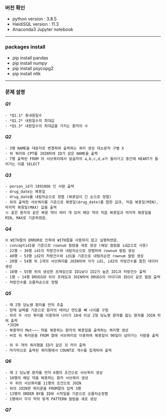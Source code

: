 ### 버전 확인
- python version : 3.8.5
- HeidiSQL version : 11.3
- Anaconda3 Jupyter notebook
___
### packages install
- pip install pandas
- pip install numpy 
- pip install psycopg2
- pip install nltk
___
### 문제 설명
#### *Q1*
    - *Q1.1* 총내원일수
    - *Q1.2* 내원일수의 최대값
    - *Q1.3* 내원일수의 최대값을 가지는 환자의 수

#### *Q2*
    - 3행 NAME을 대문자로 변경하여 출력하는 쿼리 생성 대소문자 구별 X
    - 위 쿼리와 CPT를 JOIN하여 ID가 같은 NAME을 출력
    - 7행 출력된 FROM 의 서브쿼리에서 앞글자의 a,b,c,d,e가 들어가고 중간에 HEART가 들어가는 이름 SELECT

#### *Q3*
    - person_id가 1891866 인 사람 출력
    - drug_date는 복용일 
    - drug_date를 내림차순으로 정렬 (복용일이 긴 순으로 정렬)
    - 위의 출력한 서브쿼리를 기준으로 복용일(drug_date)를 합한 값과, 처음 복용일(MIN), 마지막 복용일(MAX) 값을 출력
    ※ 같은 환자의 같은 복용 약이 여러 개 있어 해당 약의 처음 복용일과 마지막 복용일을 MIN, MAX로 기준하였음.

#### *Q4*
    ※ WITH절의 ERROR로 인하여 WITH절을 사용하지 않고 실행하였음.
    - conceptid1을 기준으로 rownum 컬럼을 새로 생성 (해당 컬럼을 id값으로 사용)
    - 22행 ~ 36행 id1의 처방건수와 내림차순으로 정렬하여 rownum 컬럼 생성
    - 40행 ~ 53행 id2의 처방건수와 id1을 기준으로 내림차순한 rownum 컬럼 생성
    - 20행 ~ 54행 위 2개의 서브쿼리를 JOIN하여 각각 id1, id2의 처방건수를 합친 데이터 생성
    - 18행 ~ 55행 위의 생성한 프레임으로 ID1보다 ID2가 높은 ID1과 처방건수 출력
    - 1행 ~ 14행 DRUGS와 위의 프레임과 JOIN하여 DRUGS의 아이디와 ID1이 같은 컬럼 출력
    - 처방건수를 오름차순으로 정렬


#### *Q5*
    - 제 2형 당뇨병 환자를 먼저 추출
    - 현재 날짜를 기준으로 환자의 태어난 연도를 빼 나이를 구함
    - 위의 두 서브 쿼리를 이용하여 나이가 18세 이상 2형 당뇨병 환자를 앓는 환자를 JOIN 하여 출력
     *JOIN
    - 복용약이 Met~~~ 약을 복용하는 환자의 복용일을 출력하는 쿼리행 생성
    - 바로 위 쿼리문을 FROM 절에 서브쿼리로 이용하여 복용일이 90일이 넘어가는 사람을 출력

    - 위 두 개의 쿼리행을 ID가 같은 것 끼리 출력
    - 마지막으로 출력된 쿼리행에서 COUNT로 개수를 집계하여 출력

#### *Q6*
    - 제 2 당뇨병 환자를 먼저 6행의 조건으로 서브쿼리 생성
    - 10행의 해당 약을 복용하는 환자 서브쿼리 생성
    - 두 위의 서브쿼리를 11행의 조건으로 JOIN
    - 위의 JOIN한 쿼리문을 FROM절의 입력 3행
    - 13행의 ORDER BY를 ID와 시작일을 기준으로 오름차순정렬
    - 1행에서 각각 약의 맞게 PATTERN 컬럼을 새로 생성

#### *Q7*